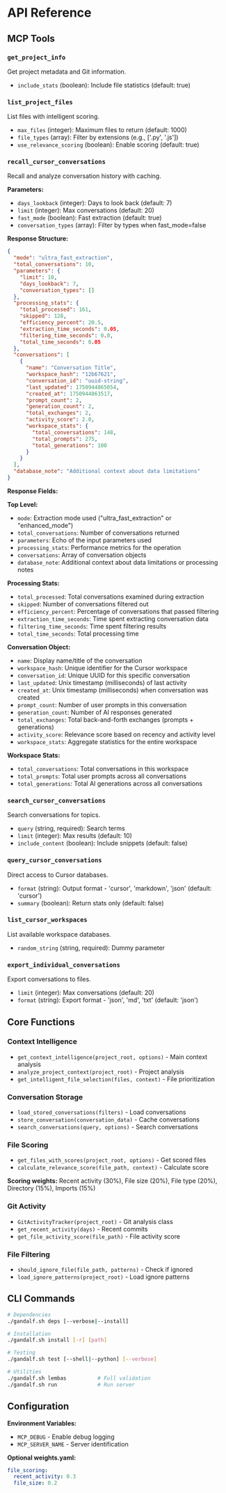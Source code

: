 # API Reference

## MCP Tools

### `get_project_info`

Get project metadata and Git information.

- `include_stats` (boolean): Include file statistics (default: true)

### `list_project_files`

List files with intelligent scoring.

- `max_files` (integer): Maximum files to return (default: 1000)
- `file_types` (array): Filter by extensions (e.g., ['.py', '.js'])
- `use_relevance_scoring` (boolean): Enable scoring (default: true)

### `recall_cursor_conversations`

Recall and analyze conversation history with caching.

**Parameters:**

- `days_lookback` (integer): Days to look back (default: 7)
- `limit` (integer): Max conversations (default: 20)
- `fast_mode` (boolean): Fast extraction (default: true)
- `conversation_types` (array): Filter by types when fast_mode=false

**Response Structure:**

```json
{
  "mode": "ultra_fast_extraction",
  "total_conversations": 10,
  "parameters": {
    "limit": 10,
    "days_lookback": 7,
    "conversation_types": []
  },
  "processing_stats": {
    "total_processed": 161,
    "skipped": 128,
    "efficiency_percent": 20.5,
    "extraction_time_seconds": 0.05,
    "filtering_time_seconds": 0.0,
    "total_time_seconds": 0.05
  },
  "conversations": [
    {
      "name": "Conversation Title",
      "workspace_hash": "12b67621",
      "conversation_id": "uuid-string",
      "last_updated": 1750944865054,
      "created_at": 1750944863517,
      "prompt_count": 2,
      "generation_count": 2,
      "total_exchanges": 2,
      "activity_score": 2.0,
      "workspace_stats": {
        "total_conversations": 148,
        "total_prompts": 275,
        "total_generations": 100
      }
    }
  ],
  "database_note": "Additional context about data limitations"
}
```

**Response Fields:**

**Top Level:**

- `mode`: Extraction mode used ("ultra_fast_extraction" or "enhanced_mode")
- `total_conversations`: Number of conversations returned
- `parameters`: Echo of the input parameters used
- `processing_stats`: Performance metrics for the operation
- `conversations`: Array of conversation objects
- `database_note`: Additional context about data limitations or processing notes

**Processing Stats:**

- `total_processed`: Total conversations examined during extraction
- `skipped`: Number of conversations filtered out
- `efficiency_percent`: Percentage of conversations that passed filtering
- `extraction_time_seconds`: Time spent extracting conversation data
- `filtering_time_seconds`: Time spent filtering results
- `total_time_seconds`: Total processing time

**Conversation Object:**

- `name`: Display name/title of the conversation
- `workspace_hash`: Unique identifier for the Cursor workspace
- `conversation_id`: Unique UUID for this specific conversation
- `last_updated`: Unix timestamp (milliseconds) of last activity
- `created_at`: Unix timestamp (milliseconds) when conversation was created
- `prompt_count`: Number of user prompts in this conversation
- `generation_count`: Number of AI responses generated
- `total_exchanges`: Total back-and-forth exchanges (prompts + generations)
- `activity_score`: Relevance score based on recency and activity level
- `workspace_stats`: Aggregate statistics for the entire workspace

**Workspace Stats:**

- `total_conversations`: Total conversations in this workspace
- `total_prompts`: Total user prompts across all conversations
- `total_generations`: Total AI generations across all conversations

### `search_cursor_conversations`

Search conversations for topics.

- `query` (string, required): Search terms
- `limit` (integer): Max results (default: 10)
- `include_content` (boolean): Include snippets (default: false)

### `query_cursor_conversations`

Direct access to Cursor databases.

- `format` (string): Output format - 'cursor', 'markdown', 'json' (default: 'cursor')
- `summary` (boolean): Return stats only (default: false)

### `list_cursor_workspaces`

List available workspace databases.

- `random_string` (string, required): Dummy parameter

### `export_individual_conversations`

Export conversations to files.

- `limit` (integer): Max conversations (default: 20)
- `format` (string): Export format - 'json', 'md', 'txt' (default: 'json')

## Core Functions

### Context Intelligence

- `get_context_intelligence(project_root, options)` - Main context analysis
- `analyze_project_context(project_root)` - Project analysis
- `get_intelligent_file_selection(files, context)` - File prioritization

### Conversation Storage

- `load_stored_conversations(filters)` - Load conversations
- `store_conversation(conversation_data)` - Cache conversations
- `search_conversations(query, options)` - Search conversations

### File Scoring

- `get_files_with_scores(project_root, options)` - Get scored files
- `calculate_relevance_score(file_path, context)` - Calculate score

**Scoring weights:** Recent activity (30%), File size (20%), File type (20%), Directory (15%), Imports (15%)

### Git Activity

- `GitActivityTracker(project_root)` - Git analysis class
- `get_recent_activity(days)` - Recent commits
- `get_file_activity_score(file_path)` - File activity score

### File Filtering

- `should_ignore_file(file_path, patterns)` - Check if ignored
- `load_ignore_patterns(project_root)` - Load ignore patterns

## CLI Commands

```bash
# Dependencies
./gandalf.sh deps [--verbose|--install]

# Installation
./gandalf.sh install [-r] [path]

# Testing
./gandalf.sh test [--shell|--python] [--verbose]

# Utilities
./gandalf.sh lembas          # Full validation
./gandalf.sh run             # Run server
```

## Configuration

**Environment Variables:**

- `MCP_DEBUG` - Enable debug logging
- `MCP_SERVER_NAME` - Server identification

**Optional weights.yaml:**

```yaml
file_scoring:
  recent_activity: 0.3
  file_size: 0.2
```
